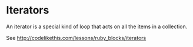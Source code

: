 # Iterators

An iterator is a special kind of loop that acts on all the items in a collection.

See <http://codelikethis.com/lessons/ruby_blocks/iterators>

